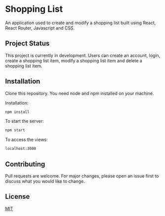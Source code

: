 # Shopping List

An application used to create and modify a shopping list built using React, React Router, Javascript and CSS.

## Project Status

This project is currently in development. Users can create an account, login, create a shopping list item, modify a shopping list item and delete a shopping list item.

## Installation

Clone this repository. You need node and npm installed on your machine.

Installation:
```bash
npm install
```

To start the server:
```bash
npm start
```

To access the views:
```bash
localhost:3000
```


## Contributing

Pull requests are welcome. For major changes, please open an issue first
to discuss what you would like to change.


## License

[MIT](https://choosealicense.com/licenses/mit/)
